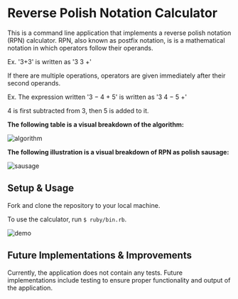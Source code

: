 # Reverse Polish Notation Calculator

This is a command line application that implements a reverse polish notation (RPN) calculator. 
RPN, also known as postfix notation, is is a mathematical notation in which operators follow their operands.

Ex. '3+3' is written as '3 3 +'

If there are multiple operations, operators are given immediately after their second operands.

Ex. The expression written '3 − 4 + 5' is written as '3 4 − 5 +' 

4 is first subtracted from 3, then 5 is added to it. 

**The following table is a visual breakdown of the algorithm:**

![algorithm](https://github.com/sarahsakordaniels/rpn_calculator/blob/media/algorithm.png)


**The following illustration is a visual breakdown of RPN as polish sausage:**

![sausage](https://github.com/sarahsakordaniels/rpn_calculator/blob/media/sausage.png)

## Setup & Usage

Fork and clone the repository to your local machine.

To use the calculator, run `$ ruby/bin.rb`. 

![demo](https://github.com/sarahsakordaniels/rpn_calculator/blob/media/demo.gif)

## Future Implementations & Improvements

Currently, the application does not contain any tests. Future implementations include testing to ensure proper functionality and output of the application.

